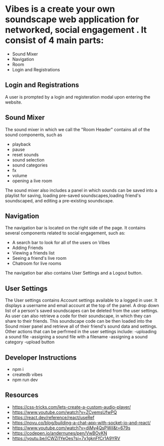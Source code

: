 # Vibes is a create your own soundscape web application for networked, social engagement . It consist of 4 main parts:
- Sound Mixer
- Navigation
- Room
- Login and Registrations

## Login and Registrations
A user is prompted by a login and registeration modal upon entering the website. 

## Sound Mixer
The sound mixer in which we call the "Room Header" contains all of the sound components, such as
- playback
- pause
- reset sounds
- sound selection
- sound categories
- fx
- volume
- opening a live room

The sound mixer also includes a panel in which sounds can be saved into a playlist for saving, loading pre-saved soundscapes,loading friend's soundscaped, and editing a pre-existing soundscape.

## Navigation
The navigation bar is located on the right side of the page. It contains several components related to social engagement, such as:
- A search bar to look for all of the users on Vibes
- Adding Friends
- Viewing a friends list
- Seeing a friend's live room
- Chatroom for live rooms

The navigation bar also contains User Settings and a Logout button.

## User Settings
The User settings contains Account settings available to a logged in user. It displays a username and email account at the top of the panel. A drop down list of a person's saved soundscapes can be deleted from the user settings. As user can also retrieve a code for their soundscape, in which they can share to their friends. This soundscape code can be then loaded into the Sound mixer panel and retrieve all of their friend's sound data and settings. Other actions that can be perfrmed in the user settings include:
-uploading a sound file
-assigning a sound file with a filename
-assigning a sound category
-upload button


## Developer Instructions
- npm i
- createdb vibes
- npm run dev

## Resources
- https://css-tricks.com/lets-create-a-custom-audio-player/
- https://www.youtube.com/watch?v=ZCvemsUfwPQ
- https://react.dev/reference/react/useRef
- https://novu.co/blog/building-a-chat-app-with-socket-io-and-react/
- https://www.youtube.com/watch?v=djMy4QsPWiI&t=679s
- https://codepen.io/andernunes/pen/VwBOvKN
- https://youtu.be/iCWZi1YeOes?si=7x1gknFfCr1A9YRV